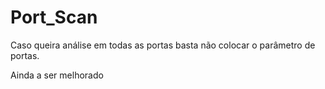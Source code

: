 # Port_Scan
Caso queira análise em todas as portas basta não colocar o parâmetro de portas.

Ainda a ser melhorado
